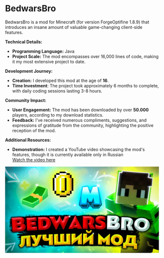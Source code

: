 # BedwarsBro
BedwarsBro is a mod for Minecraft (for version ForgeOptifine 1.8.9) that introduces an insane amount of valuable game-changing client-side features.

**Technical Details:**
- **Programming Language:** Java
- **Project Scale:** The mod encompasses over 16,000 lines of code, making it my most extensive project to date.

**Development Journey:**
- **Creation:** I developed this mod at the age of **16**.
- **Time Investment**: The project took approximately 6 months to complete, with daily coding sessions lasting 3-8 hours.

**Community Impact:**
- **User Engagement:** The mod has been downloaded by over **50.000** players, according to my download statistics.
- **Feedback:** I've received numerous compliments, suggestions, and expressions of gratitude from the community, highlighting the positive reception of the mod.

**Additional Resources:**
- **Demonstration:** I created a YouTube video showcasing the mod's features, though it is currently available only in Russian<br><a href='https://www.youtube.com/watch?v=0qWJpeQj83E'>Watch the video here</a>

![Video Thumbnail](./VideoThumbnail.jpg) 

